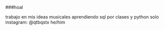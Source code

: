 ###hoal

trabajo en mis ideas musicales
aprendiendo sql por clases y python solo
instagram: @qtbqstx
he/him


